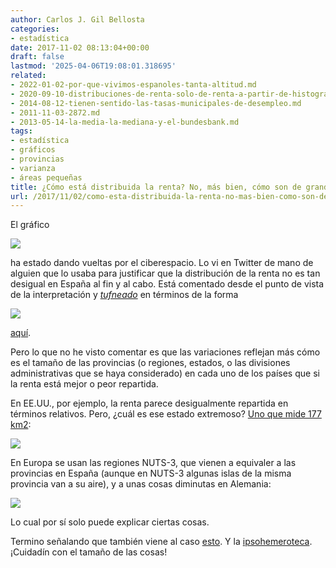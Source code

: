 ```yaml
---
author: Carlos J. Gil Bellosta
categories:
- estadística
date: 2017-11-02 08:13:04+00:00
draft: false
lastmod: '2025-04-06T19:08:01.318695'
related:
- 2022-01-02-por-que-vivimos-espanoles-tanta-altitud.md
- 2020-09-10-distribuciones-de-renta-solo-de-renta-a-partir-de-histogramas.md
- 2014-08-12-tienen-sentido-las-tasas-municipales-de-desempleo.md
- 2011-11-03-2872.md
- 2013-05-14-la-media-la-mediana-y-el-bundesbank.md
tags:
- estadística
- gráficos
- provincias
- varianza
- áreas pequeñas
title: ¿Cómo está distribuida la renta? No, más bien, cómo son de grandes las provincias
url: /2017/11/02/como-esta-distribuida-la-renta-no-mas-bien-como-son-de-grandes-las-provincias/
---
```


El gráfico

![](/wp-uploads/2017/11/renta_regiones.png#center)


ha estado dando vueltas por el ciberespacio. Lo vi en Twitter de mano de alguien que lo usaba para justificar que la distribución de la renta no es tan desigual en España al fin y al cabo. Está comentado desde el punto de vista de la interpretación y _[tufneado](https://es.wikipedia.org/wiki/Edward_Tufte)_ en términos de la forma

![](/wp-uploads/2017/11/renta_regiones_mejorado.png#center)

[aquí](http://junkcharts.typepad.com/junk_charts/2017/10/fifty-nine-intersections-supporting-forty-dots-of-data.html).

Pero lo que no he visto comentar es que las variaciones reflejan más cómo es el tamaño de las provincias (o regiones, estados, o las divisiones administrativas que se haya considerado) en cada uno de los países que si la renta está mejor o peor repartida.

En EE.UU., por ejemplo, la renta parece desigualmente repartida en términos relativos. Pero, ¿cuál es ese estado extremoso? [Uno que mide 177 km2](https://es.wikipedia.org/wiki/Washington_D._C.):

![](/wp-uploads/2017/11/GSP_per_capita_in_2015.png#center)

En Europa se usan las regiones NUTS-3, que vienen a equivaler a las provincias en España (aunque en NUTS-3 algunas islas de la misma provincia van a su aire), y a unas cosas diminutas en Alemania:

![](/wp-uploads/2017/11/2000px-NUTS_3_regions_EU-27.svg_.png#center)

Lo cual por sí solo puede explicar ciertas cosas.

Termino señalando que también viene al caso [esto](https://elpais.com/economia/2017/10/17/actualidad/1508262262_409357.html). Y la [ipsohemeroteca](https://www.datanalytics.com/2011/12/15/graficos-de-embudo-para-controlar-la-varianza-en-muestras-pequenas/). ¡Cuidadín con el tamaño de las cosas!